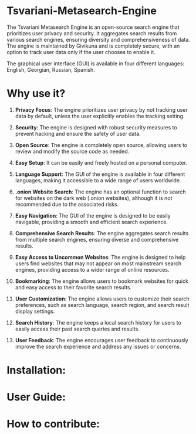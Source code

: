 # Tsvariani-Metasearch-Engine
The Tsvariani Metasearch Engine is an open-source search engine that prioritizes user privacy and security. It aggregates search results from various search engines, ensuring diversity and comprehensiveness of data. The engine is maintained by Givikuna and is completely secure, with an option to track user data only if the user chooses to enable it.

The graphical user interface (GUI) is available in four different languages: English, Georgian, Russian, Spanish.

# Why use it?

1. **Privacy Focus**: The engine prioritizes user privacy by not tracking user data by default, unless the user explicitly enables the tracking setting.

2. **Security**: The engine is designed with robust security measures to prevent hacking and ensure the safety of user data.

3. **Open Source**: The engine is completely open source, allowing users to review and modify the source code as needed.

4. **Easy Setup**: It can be easily and freely hosted on a personal computer.

5. **Language Support**: The GUI of the engine is available in four different languages, making it accessible to a wide range of users worldwide.

6. **.onion Website Search**: The engine has an optional function to search for websites on the dark web (.onion websites), although it is not recommended due to the associated risks.

7. **Easy Navigation**: The GUI of the engine is designed to be easily navigable, providing a smooth and efficient search experience.

8. **Comprehensive Search Results**: The engine aggregates search results from multiple search engines, ensuring diverse and comprehensive results.

9. **Easy Access to Uncommon Websites**: The engine is designed to help users find websites that may not appear on most mainstream search engines, providing access to a wider range of online resources.

10. **Bookmarking**: The engine allows users to bookmark websites for quick and easy access to their favorite search results.

11. **User Customization**: The engine allows users to customize their search preferences, such as search language, search region, and search result display settings.

12. **Search History**: The engine keeps a local search history for users to easily access their past search queries and results.

13. **User Feedback**: The engine encourages user feedback to continuously improve the search experience and address any issues or concerns.

# Installation:

# User Guide:

# How to contribute:
